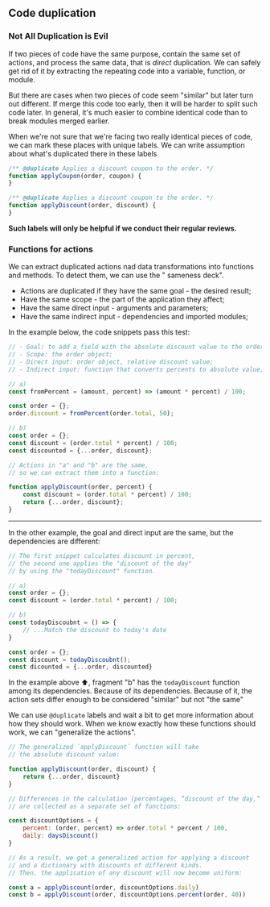 ## Code duplication

### Not All Duplication is Evil

If two pieces of code have the same purpose, contain the same set of actions, and process the same data, that is
_direct_ duplication.
We can safely get rid of it by extracting the repeating code into a variable, function, or module.

But there are cases when two pieces of code seem "similar" but later turn out different.
If merge this code too early, then it will be harder to split such code later.
In general, it's much easier to combine identical code than to break modules merged earlier.

When we're not sure that we're facing two really identical pieces of code, we can mark these places with unique labels.
We can write assumption about what's duplicated there in these labels

```js
/** @duplicate Applies a discount coupon to the order. */
function applyCoupon(order, coupon) {
}

/** @duplicate Applies a discount coupon to the order. */
function applyDiscount(order, discount) {
}
```

**Such labels will only be helpful if we conduct their regular reviews.**

### Functions for actions

We can extract duplicated actions nad data transformations into functions and methods. To detect them, we can use the "
sameness deck".

- Actions are duplicated if they have the same goal - the desired result;
- Have the same scope - the part of the application they affect;
- Have the same direct input - arguments and parameters;
- Have the same indirect input - dependencies and imported modules;

In the example below, the code snippets pass this test:

```javascript
// - Goal: to add a field with the absolute discount value to the order;
// - Scope: the order object;
// - Direct input: order object, relative discount value;
// - Indirect input: function that converts percents to absolute value;

// a) 
const fromPercent = (amount, percent) => (amount * percent) / 100;

const order = {};
order.discount = fromPercent(order.total, 50);

// b)
const order = {};
const discount = (order.total * percent) / 100;
const discounted = {...order, discount};

// Actions in "a" and "b" are the same,
// so we can extract them into a function:

function applyDiscount(order, percent) {
    const discount = (order.total * percent) / 100;
    return {...order, discount};
}
```

---

In the other example, the goal and direct input are the same, but the dependencies are different:

```javascript
// The first snippet calculates discount in percent,
// the second one applies the "discount of the day"
// by using the "todayDiscount" function.

// a) 
const order = {};
const discount = (order.total * percent) / 100;

// b)
const todayDiscoubnt = () => {
    // ...Match the discount to today's date
}

const order = {};
const discount = todayDiscoubnt();
const dicounted = {...order, discounted}
```

In the example above ⬆, fragment "b" has the ```todayDiscount``` function among its dependencies.
Because of its dependencies. Because of it, the action sets differ enough to be considered "similar" but not "the same"

We can use `@duplicate` labels and wait a bit to get more information about how they should work.
When we know exactly how these functions should work, we can "generalize the actions".

```javascript
// The generalized `applyDiscount` function will take
// the absolute discount value:

function applyDiscount(order, discount) {
    return {...order, discount}
}

// Differences in the calculation (percentages, “discount of the day,” etc.)
// are collected as a separate set of functions:

const discountOptions = {
    percent: (order, percent) => order.total * percent / 100,
    daily: daysDiscount()
}

// As a result, we get a generalized action for applying a discount
// and a dictionary with discounts of different kinds.
// Then, the application of any discount will now become uniform:

const a = applyDiscount(order, discountOptions.daily)
const b = applyDiscount(order, discountOptions.percent(order, 40))
```